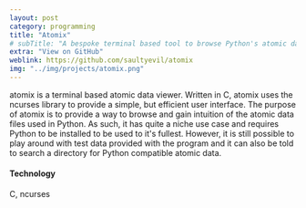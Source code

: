 ```yaml
---
layout: post
category: programming
title: "Atomix"
# subTitle: "A bespoke terminal based tool to browse Python's atomic data"
extra: "View on GitHub"
weblink: https://github.com/saultyevil/atomix
img: "../img/projects/atomix.png"
---
```


atomix is a terminal based atomic data viewer. Written in C, atomix
uses the ncurses library to provide a simple, but efficient user interface.
The purpose of atomix is to provide a way to browse and gain intuition
of the atomic data files used in Python. As such, it has quite a niche
use case and requires Python to be installed to be used to it's fullest.
However, it is still possible to play around with test data provided with
the program and it can also be told to search a directory for Python compatible
atomic data.




#### Technology

C, ncurses
